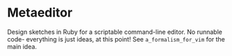 Metaeditor
==========
Design sketches in Ruby for a scriptable command-line editor. No runnable code-
everything is just ideas, at this point! See `a_formalism_for_vim` for the
main idea.
